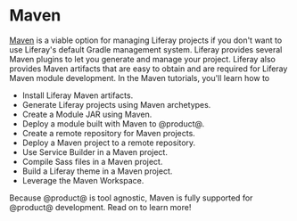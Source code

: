 # Maven [](id=maven)

[Maven](https://maven.apache.org/) is a viable option for managing Liferay
projects if you don't want to use Liferay's default Gradle management system.
Liferay provides several Maven plugins to let you generate and manage your
project. Liferay also provides Maven artifacts that are easy to obtain and are
required for Liferay Maven module development. In the Maven tutorials, you'll
learn how to

- Install Liferay Maven artifacts.
- Generate Liferay projects using Maven archetypes.
- Create a Module JAR using Maven.
- Deploy a module built with Maven to @product@.
- Create a remote repository for Maven projects.
- Deploy a Maven project to a remote repository.
- Use Service Builder in a Maven project.
- Compile Sass files in a Maven project.
- Build a Liferay theme in a Maven project.
- Leverage the Maven Workspace.

Because @product@ is tool agnostic, Maven is fully supported for @product@
development. Read on to learn more!
